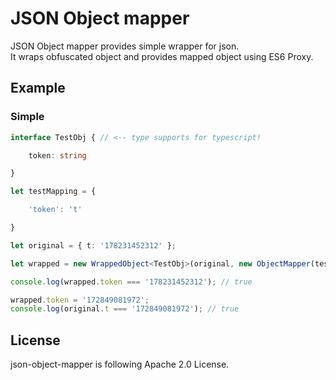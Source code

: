 # JSON Object mapper

JSON Object mapper provides simple wrapper for json.  
It wraps obfuscated object and provides mapped object using ES6 Proxy.

## Example

### Simple
```typescript
interface TestObj { // <-- type supports for typescript!

    token: string

}

let testMapping = {

    'token': 't'

}

let original = { t: '178231452312' };

let wrapped = new WrappedObject<TestObj>(original, new ObjectMapper(testMapping));

console.log(wrapped.token === '178231452312'); // true

wrapped.token = '172849081972';
console.log(original.t === '172849081972'); // true
```

## License

json-object-mapper is following Apache 2.0 License.